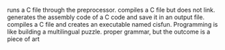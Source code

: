 runs a C file through the preprocessor.
compiles a C file but does not link.
generates the assembly code of a C code and save it in an output file.
compiles a C file and creates an executable named cisfun.
Programming is like building a multilingual puzzle.
 proper grammar, but the outcome is a piece of art
